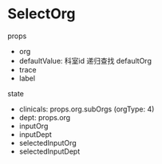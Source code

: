 # SelectOrg

props

 - org
 - defaultValue: 科室id 递归查找 defaultOrg
 - trace
 - label

state

 - clinicals: props.org.subOrgs (orgType: 4)
 - dept: props.org
 - inputOrg
 - inputDept
 - selectedInputOrg
 - selectedInputDept

<!--stackedit_data:
eyJoaXN0b3J5IjpbMTkzMDIyMjcyMiwtNDcyMzc2MjYyXX0=
-->